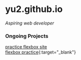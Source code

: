 # yu2.github.io
*Aspiring web developer*

### Ongoing Projects
<a href="http://yu2.github.io/quote/flex.html" target="_blank">practice flexbox site</a><br>
[flexbox practice](http://yu2.github.io/quote/flex.html){:target="_blank"}
